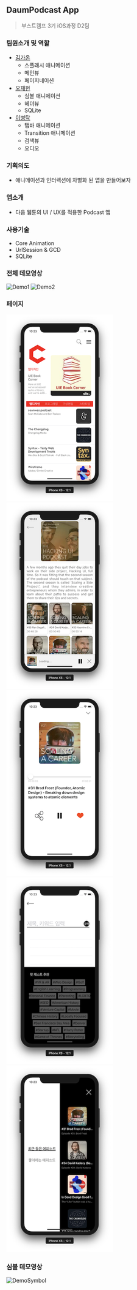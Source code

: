 ## DaumPodcast App
> 부스트캠프 3기 iOS과정 D2팀

### 팀원소개 및 역할
- [김가온](https://github.com/gaonK)
    - 스플래시 애니메이션
    - 메인뷰
    - 페이지네이션 
- [오재현](https://github.com/oingbong)
    - 심볼 애니메이션
    - 헤더뷰
    - SQLite
- [이병탁](https://github.com/tak8997)
    - 탭바 애니메이션
    - Transition 애니메이션
    - 검색뷰
    - 오디오

### 기획의도
 - 애니메이션과 인터렉션에 차별화 된 앱을 만들어보자
 
 ### 앱소개
 - 다음 웹툰의 UI / UX를 적용한 Podcast 앱
 
### 사용기술
 - Core Animation
 - UrlSession & GCD
 - SQLite
 
 ### 전체 데모영상
![Demo1](./SupportFiles/DemoFirstPart.gif)
![Demo2](./SupportFiles/DemoSecondPart.gif)

### 페이지
![main](./SupportFiles/main.png)
![channel](./SupportFiles/channel.png)
![epispde](./SupportFiles/episode.png)
![search](./SupportFiles/search.png)
![slide](./SupportFiles/slide.png)

### 심볼 데모영상
![DemoSymbol](./SupportFiles/DemoSymbol.gif)

